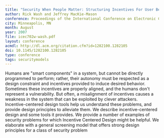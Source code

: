 ```yaml
---
title: "Security When People Matter: Structuring Incentives For User Behavior"
author: Rick Wash and Jeffrey MacKie-Mason
conference: Proceedings of the International Conference on Electronic Commerce (ICEC)
city: Minneapolis, MN
month: August
year: 2007
file: icec702w-wash.pdf
layout: conference
acmdl: http://dl.acm.org/citation.cfm?id=1282100.1282105
doi: 10.1145/1282100.1282105
type: conference
tags: securitymodels
---
```



Humans are "smart components" in a system, but cannot be directly programmed to perform; rather, their autonomy must be
respected as a design constraint and incentives provided to induce desired behavior. Sometimes these incentives are
properly aligned, and the humans don't represent a vulnerability. But often, a misalignment of incentives causes a
weakness in the system that can be exploited by clever attackers. Incentive-centered design tools help us understand
these problems, and provide design principles to alleviate them. We describe incentive-centered design and some tools it
provides. We provide a number of examples of security problems for which Incentive Centered Design might be helpful. We
elaborate with a general screening model that offers strong design principles for a class of security problem

